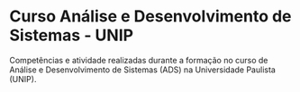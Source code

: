 # Curso Análise e Desenvolvimento de Sistemas - UNIP
 Competências e atividade realizadas durante a formação no curso de Análise e Desenvolvimento de Sistemas (ADS) na Universidade Paulista (UNIP).
